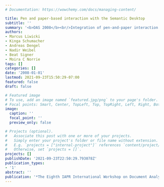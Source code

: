 ```yaml
---
# Documentation: https://wowchemy.com/docs/managing-content/

title: Pen and paper-based interaction with the Semantic Desktop
subtitle: ''
summary: '<b>DAS 2008</b><br/>Integration of pen-and-paper interaction with the Semantic Desktop, allowing handwritten notes to be captured, interpreted, and linked to digital desktop objects. Architecture details demonstrate how users can seamlessly annotate and retrieve digital content directly from paper.'
authors:
- Marcus Liwicki
- Kinga Schumacher
- Andreas Dengel
- Nadir Weibel
- Beat Signer
- Moira C Norrie
tags: []
categories: []
date: '2008-01-01'
lastmod: 2021-09-23T15:50:29-07:00
featured: false
draft: false

# Featured image
# To use, add an image named `featured.jpg/png` to your page's folder.
# Focal points: Smart, Center, TopLeft, Top, TopRight, Left, Right, BottomLeft, Bottom, BottomRight.
image:
  caption: ''
  focal_point: ''
  preview_only: false

# Projects (optional).
#   Associate this post with one or more of your projects.
#   Simply enter your project's folder or file name without extension.
#   E.g. `projects = ["internal-project"]` references `content/project/deep-learning/index.md`.
#   Otherwise, set `projects = []`.
projects: []
publishDate: '2021-09-23T22:50:29.793078Z'
publication_types:
- '1'
abstract: ''
publication: '*The Eighth IAPR International Workshop on Document Analysis Systems*'
---
```

